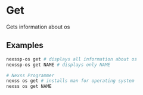 # Get

Gets information about os

## Examples

```sh
nexssp-os get # displays all information about os
nexssp-os get NAME # displays only NAME

# Nexss Programmer
nexss os get # installs man for operating system
nexss os get NAME
```
